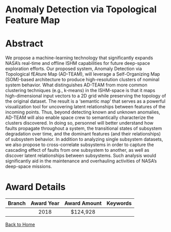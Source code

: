 
Anomaly Detection via Topological Feature Map
=============================================

# Abstract


We propose a machine-learning technology that significantly expands NASA’s real-time and offline ISHM capabilities for future deep-space exploration efforts. Our proposed system, Anomaly Detection via Topological fEAture Map (AD-TEAM), will leverage a Self-Organizing Map (SOM)-based architecture to produce high-resolution clusters of nominal system behavior. What distinguishes AD-TEAM from more common clustering techniques (e.g., k-means) in the ISHM-space is that it maps high-dimensional input vectors to a 2D grid while preserving the topology of the original dataset. The result is a ‘semantic map’ that serves as a powerful visualization tool for uncovering latent relationships between features of the incoming points. Thus, beyond detecting known and unknown anomalies, AD-TEAM will also enable space crew to semantically characterize the clusters discovered. In doing so, personnel will better understand how faults propagate throughout a system, the transitional states of subsystem degradation over time, and the dominant features (and their relationships) of subsystem behavior. In addition to analyzing single subsystem datasets, we also propose to cross-correlate subsystems in order to capture the cascading effect of faults from one subsystem to another, as well as discover latent relationships between subsystems.  Such analysis would significantly aid in the maintenance and overhauling activities of NASA’s deep-space missions.  

# Award Details

|Branch|Award Year|Award Amount|Keywords|
| :---: | :---: | :---: | :---: |
||2018|$124,928||
  
  


[Back to Home](https://github.com/chrischow/dod_sbir_awards/JT/#393)